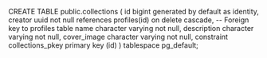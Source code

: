 CREATE TABLE public.collections (
    id bigint generated by default as identity,
    creator uuid not null references profiles(id) on delete cascade,  -- Foreign key to profiles table
    name character varying not null,
    description character varying not null,
    cover_image character varying not null,
    constraint collections_pkey primary key (id)
) tablespace pg_default;
